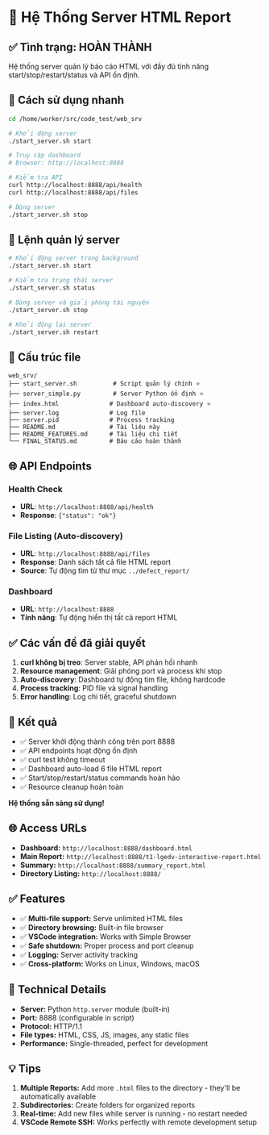 # 🎯 Hệ Thống Server HTML Report

## ✅ Tình trạng: HOÀN THÀNH

Hệ thống server quản lý báo cáo HTML với đầy đủ tính năng start/stop/restart/status và API ổn định.

## 🚀 Cách sử dụng nhanh

```bash
cd /home/worker/src/code_test/web_srv

# Khởi động server
./start_server.sh start

# Truy cập dashboard
# Browser: http://localhost:8888

# Kiểm tra API
curl http://localhost:8888/api/health
curl http://localhost:8888/api/files

# Dừng server
./start_server.sh stop
```

## 🔧 Lệnh quản lý server

```bash
# Khởi động server trong background
./start_server.sh start

# Kiểm tra trạng thái server
./start_server.sh status

# Dừng server và giải phóng tài nguyên
./start_server.sh stop

# Khởi động lại server
./start_server.sh restart
```

## 📁 Cấu trúc file

```
web_srv/
├── start_server.sh          # Script quản lý chính ⭐
├── server_simple.py         # Server Python ổn định ⭐
├── index.html              # Dashboard auto-discovery ⭐
├── server.log              # Log file
├── server.pid              # Process tracking
├── README.md               # Tài liệu này
├── README_FEATURES.md      # Tài liệu chi tiết
└── FINAL_STATUS.md         # Báo cáo hoàn thành
```

## 🌐 API Endpoints

### Health Check
- **URL**: `http://localhost:8888/api/health`
- **Response**: `{"status": "ok"}`

### File Listing (Auto-discovery)
- **URL**: `http://localhost:8888/api/files`
- **Response**: Danh sách tất cả file HTML report
- **Source**: Tự động tìm từ thư mục `../defect_report/`

### Dashboard
- **URL**: `http://localhost:8888`
- **Tính năng**: Tự động hiển thị tất cả report HTML

## ✅ Các vấn đề đã giải quyết

1. **curl không bị treo**: Server stable, API phản hồi nhanh
2. **Resource management**: Giải phóng port và process khi stop
3. **Auto-discovery**: Dashboard tự động tìm file, không hardcode
4. **Process tracking**: PID file và signal handling
5. **Error handling**: Log chi tiết, graceful shutdown

## 🎯 Kết quả

- ✅ Server khởi động thành công trên port 8888
- ✅ API endpoints hoạt động ổn định 
- ✅ curl test không timeout
- ✅ Dashboard auto-load 6 file HTML report
- ✅ Start/stop/restart/status commands hoàn hảo
- ✅ Resource cleanup hoàn toàn

**Hệ thống sẵn sàng sử dụng!**

## 🌐 **Access URLs**

- **Dashboard:** `http://localhost:8888/dashboard.html`
- **Main Report:** `http://localhost:8888/t1-lgedv-interactive-report.html`
- **Summary:** `http://localhost:8888/summary_report.html`
- **Directory Listing:** `http://localhost:8888/`

## ✅ **Features**

- ✅ **Multi-file support:** Serve unlimited HTML files
- ✅ **Directory browsing:** Built-in file browser
- ✅ **VSCode integration:** Works with Simple Browser
- ✅ **Safe shutdown:** Proper process and port cleanup
- ✅ **Logging:** Server activity tracking
- ✅ **Cross-platform:** Works on Linux, Windows, macOS

## 🔧 **Technical Details**

- **Server:** Python `http.server` module (built-in)
- **Port:** 8888 (configurable in script)
- **Protocol:** HTTP/1.1
- **File types:** HTML, CSS, JS, images, any static files
- **Performance:** Single-threaded, perfect for development

## 💡 **Tips**

1. **Multiple Reports:** Add more `.html` files to the directory - they'll be automatically available
2. **Subdirectories:** Create folders for organized reports
3. **Real-time:** Add new files while server is running - no restart needed
4. **VSCode Remote SSH:** Works perfectly with remote development setup


